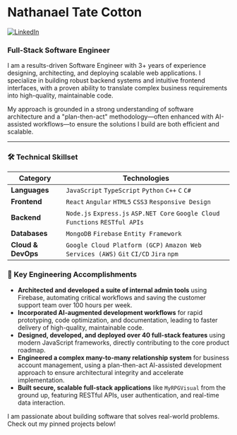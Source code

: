 # Nathanael Tate Cotton

<p align="left">
  <a href="https://www.linkedin.com/in/nathanael-cotton-450215306">
    <img src="https://img.shields.io/badge/LinkedIn-0077B5?style=for-the-badge&logo=linkedin&logoColor=white" alt="LinkedIn">
  </a>
</p>

### Full-Stack Software Engineer

I am a results-driven Software Engineer with 3+ years of experience designing, architecting, and deploying scalable web applications. I specialize in building robust backend systems and intuitive frontend interfaces, with a proven ability to translate complex business requirements into high-quality, maintainable code.

My approach is grounded in a strong understanding of software architecture and a "plan-then-act" methodology—often enhanced with AI-assisted workflows—to ensure the solutions I build are both efficient and scalable.

---

### 🛠️ Technical Skillset

| Category             | Technologies                                                                          |
| -------------------- | ------------------------------------------------------------------------------------- |
| **Languages** | `JavaScript` `TypeScript` `Python` `C++` `C` `C#`                                     |
| **Frontend** | `React` `Angular` `HTML5` `CSS3` `Responsive Design`                                  |
| **Backend** | `Node.js` `Express.js` `ASP.NET Core` `Google Cloud Functions` `RESTful APIs`           |
| **Databases** | `MongoDB` `Firebase` `Entity Framework`                                               |
| **Cloud & DevOps** | `Google Cloud Platform (GCP)` `Amazon Web Services (AWS)` `Git` `CI/CD` `Jira` `npm`    |


### 🚀 Key Engineering Accomplishments

* **Architected and developed a suite of internal admin tools** using Firebase, automating critical workflows and saving the customer support team over 100 hours per week.
* **Incorporated AI-augmented development workflows** for rapid prototyping, code optimization, and documentation, leading to faster delivery of high-quality, maintainable code.
* **Designed, developed, and deployed over 40 full-stack features** using modern JavaScript frameworks, directly contributing to the core product roadmap.
* **Engineered a complex many-to-many relationship system** for business account management, using a plan-then-act AI-assisted development approach to ensure architectural integrity and accelerate implementation.
* **Built secure, scalable full-stack applications** like `MyRPGVisual` from the ground up, featuring RESTful APIs, user authentication, and real-time data interaction.

I am passionate about building software that solves real-world problems. Check out my pinned projects below!
